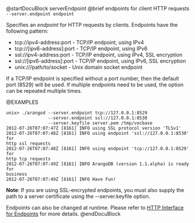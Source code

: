 
@startDocuBlock serverEndpoint
@brief endpoints for client HTTP requests
`--server.endpoint endpoint`

Specifies an *endpoint* for HTTP requests by clients. Endpoints have
the following pattern:
- tcp://ipv4-address:port - TCP/IP endpoint, using IPv4
- tcp://[ipv6-address]:port - TCP/IP endpoint, using IPv6
- ssl://ipv4-address:port - TCP/IP endpoint, using IPv4, SSL encryption
- ssl://[ipv6-address]:port - TCP/IP endpoint, using IPv6, SSL encryption
- unix:///path/to/socket - Unix domain socket endpoint

If a TCP/IP endpoint is specified without a port number, then the default
port (8529) will be used.
If multiple endpoints need to be used, the option can be repeated multiple
times.

@EXAMPLES

```
unix> ./arangod --server.endpoint tcp://127.0.0.1:8529
                --server.endpoint ssl://127.0.0.1:8530
                --server.keyfile server.pem /tmp/vocbase
2012-07-26T07:07:47Z [8161] INFO using SSL protocol version 'TLSv1'
2012-07-26T07:07:48Z [8161] INFO using endpoint 'ssl://127.0.0.1:8530' for
http ssl requests
2012-07-26T07:07:48Z [8161] INFO using endpoint 'tcp://127.0.0.1:8529' for
http tcp requests
2012-07-26T07:07:49Z [8161] INFO ArangoDB (version 1.1.alpha) is ready for
business
2012-07-26T07:07:49Z [8161] INFO Have Fun!
```

**Note**: If you are using SSL-encrypted endpoints, you must also supply
the path to a server certificate using the \-\-server.keyfile option.

Endpoints can also be changed at runtime.
Please refer to [HTTP Interface for Endpoints](../../../HTTP/Endpoints/index.html)
for more details.
@endDocuBlock

